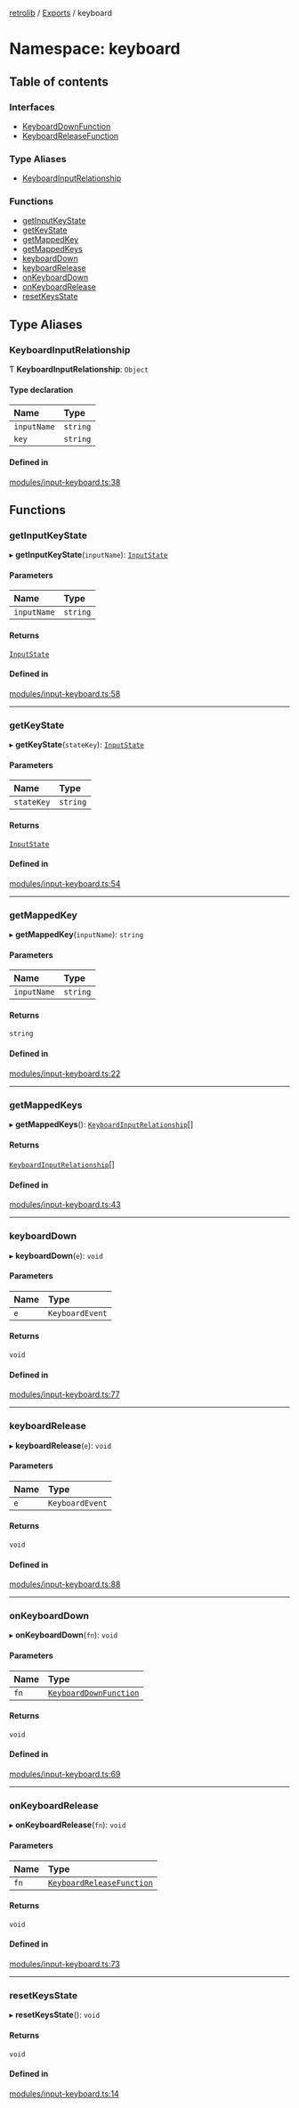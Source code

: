 [retrolib](../README.md) / [Exports](../modules.md) / keyboard

# Namespace: keyboard

## Table of contents

### Interfaces

- [KeyboardDownFunction](../interfaces/keyboard.KeyboardDownFunction.md)
- [KeyboardReleaseFunction](../interfaces/keyboard.KeyboardReleaseFunction.md)

### Type Aliases

- [KeyboardInputRelationship](keyboard.md#keyboardinputrelationship)

### Functions

- [getInputKeyState](keyboard.md#getinputkeystate)
- [getKeyState](keyboard.md#getkeystate)
- [getMappedKey](keyboard.md#getmappedkey)
- [getMappedKeys](keyboard.md#getmappedkeys)
- [keyboardDown](keyboard.md#keyboarddown)
- [keyboardRelease](keyboard.md#keyboardrelease)
- [onKeyboardDown](keyboard.md#onkeyboarddown)
- [onKeyboardRelease](keyboard.md#onkeyboardrelease)
- [resetKeysState](keyboard.md#resetkeysstate)

## Type Aliases

### KeyboardInputRelationship

Ƭ **KeyboardInputRelationship**: `Object`

#### Type declaration

| Name | Type |
| :------ | :------ |
| `inputName` | `string` |
| `key` | `string` |

#### Defined in

[modules/input-keyboard.ts:38](https://github.com/philbgarner/retrolib/blob/ffca896/src/modules/input-keyboard.ts#L38)

## Functions

### getInputKeyState

▸ **getInputKeyState**(`inputName`): [`InputState`](../enums/input.InputState.md)

#### Parameters

| Name | Type |
| :------ | :------ |
| `inputName` | `string` |

#### Returns

[`InputState`](../enums/input.InputState.md)

#### Defined in

[modules/input-keyboard.ts:58](https://github.com/philbgarner/retrolib/blob/ffca896/src/modules/input-keyboard.ts#L58)

___

### getKeyState

▸ **getKeyState**(`stateKey`): [`InputState`](../enums/input.InputState.md)

#### Parameters

| Name | Type |
| :------ | :------ |
| `stateKey` | `string` |

#### Returns

[`InputState`](../enums/input.InputState.md)

#### Defined in

[modules/input-keyboard.ts:54](https://github.com/philbgarner/retrolib/blob/ffca896/src/modules/input-keyboard.ts#L54)

___

### getMappedKey

▸ **getMappedKey**(`inputName`): `string`

#### Parameters

| Name | Type |
| :------ | :------ |
| `inputName` | `string` |

#### Returns

`string`

#### Defined in

[modules/input-keyboard.ts:22](https://github.com/philbgarner/retrolib/blob/ffca896/src/modules/input-keyboard.ts#L22)

___

### getMappedKeys

▸ **getMappedKeys**(): [`KeyboardInputRelationship`](keyboard.md#keyboardinputrelationship)[]

#### Returns

[`KeyboardInputRelationship`](keyboard.md#keyboardinputrelationship)[]

#### Defined in

[modules/input-keyboard.ts:43](https://github.com/philbgarner/retrolib/blob/ffca896/src/modules/input-keyboard.ts#L43)

___

### keyboardDown

▸ **keyboardDown**(`e`): `void`

#### Parameters

| Name | Type |
| :------ | :------ |
| `e` | `KeyboardEvent` |

#### Returns

`void`

#### Defined in

[modules/input-keyboard.ts:77](https://github.com/philbgarner/retrolib/blob/ffca896/src/modules/input-keyboard.ts#L77)

___

### keyboardRelease

▸ **keyboardRelease**(`e`): `void`

#### Parameters

| Name | Type |
| :------ | :------ |
| `e` | `KeyboardEvent` |

#### Returns

`void`

#### Defined in

[modules/input-keyboard.ts:88](https://github.com/philbgarner/retrolib/blob/ffca896/src/modules/input-keyboard.ts#L88)

___

### onKeyboardDown

▸ **onKeyboardDown**(`fn`): `void`

#### Parameters

| Name | Type |
| :------ | :------ |
| `fn` | [`KeyboardDownFunction`](../interfaces/keyboard.KeyboardDownFunction.md) |

#### Returns

`void`

#### Defined in

[modules/input-keyboard.ts:69](https://github.com/philbgarner/retrolib/blob/ffca896/src/modules/input-keyboard.ts#L69)

___

### onKeyboardRelease

▸ **onKeyboardRelease**(`fn`): `void`

#### Parameters

| Name | Type |
| :------ | :------ |
| `fn` | [`KeyboardReleaseFunction`](../interfaces/keyboard.KeyboardReleaseFunction.md) |

#### Returns

`void`

#### Defined in

[modules/input-keyboard.ts:73](https://github.com/philbgarner/retrolib/blob/ffca896/src/modules/input-keyboard.ts#L73)

___

### resetKeysState

▸ **resetKeysState**(): `void`

#### Returns

`void`

#### Defined in

[modules/input-keyboard.ts:14](https://github.com/philbgarner/retrolib/blob/ffca896/src/modules/input-keyboard.ts#L14)
